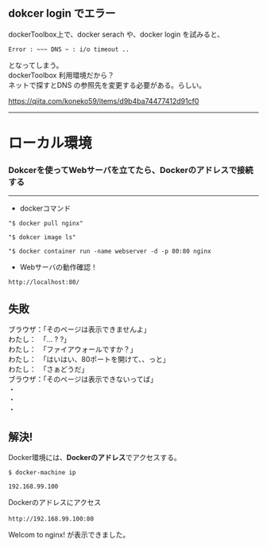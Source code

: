 ## dokcer login でエラー

dockerToolbox上で、docker serach や、docker login を試みると、

~~~
Error : ~~~ DNS ~ : i/o timeout ..
~~~

となってしまう。  
dockerToolbox 利用環境だから？  
ネットで探すとDNS の参照先を変更する必要がある。らしい。  


https://qiita.com/koneko59/items/d9b4ba74477412d91cf0

---

# ローカル環境

### Dokcerを使ってWebサーバを立てたら、Dockerのアドレスで接続する

---

- dockerコマンド    

~~~  
"$ docker pull nginx"  

"$ dokcer image ls"  

"$ docker container run -name webserver -d -p 80:80 nginx  
~~~


- Webサーバの動作確認！  

~~~  
http://localhost:80/  
~~~ 
  
## 失敗


ブラウザ：「そのページは表示できませんよ」  
わたし：　「... ? ?」  
わたし：　「ファイアウォールですか？」  
わたし：　「はいはい、80ポートを開けて、、っと」  
わたし：　「さぁどうだ」  
ブラウザ：「そのページは表示できないってば」  
・  
・  
・  　


## 解決!  
  
Docker環境には、**Dockerのアドレス**でアクセスする。  　

~~~  
$ docker-machine ip

192.168.99.100
~~~  


Dockerのアドレスにアクセス  

~~~
http://192.168.99.100:80　　
~~~  

Welcom to nginx!  が表示できました。　　



